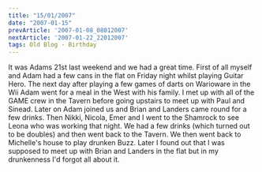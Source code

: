 ```yaml
---
title: "15/01/2007"
date: "2007-01-15"
prevArticle: '2007-01-08_08012007'
nextArticle: '2007-01-22_22012007'
tags: Old Blog - Birthday
---
```

It was Adams 21st last weekend and we had a great time. First of all myself and Adam had a few cans in the flat on Friday night whilst playing Guitar Hero. The next day after playing a few games of darts on Warioware in the Wii Adam went for a meal in the West with his family. I met up with all of the GAME crew in the Tavern before going upstairs to meet up with Paul and Sinead. Later on Adam joined us and Brian and Landers came round for a few drinks. Then Nikki, Nicola, Emer and I went to the Shamrock to see Leona who was working that night. We had a few drinks (which turned out to be doubles) and then went back to the Tavern. We then went back to Michelle's house to play drunken Buzz. Later I found out that I was supposed to meet up with Brian and Landers in the flat but in my drunkenness I'd forgot all about it.